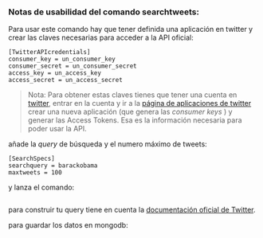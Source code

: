 ### Notas de usabilidad del comando **searchtweets**:

Para usar este comando hay que tener definida una aplicación en twitter y crear las claves necesarias para acceder a la API oficial:
```
[TwitterAPIcredentials]
consumer_key = un_consumer_key
consumer_secret = un_consumer_secret
access_key = un_access_key
access_secret = un_access_secret
```
> Nota: Para obtener estas claves tienes que tener una cuenta en [twitter](https://twitter.com/), entrar en la cuenta y ir a la [página de aplicaciones de twitter](https://apps.twitter.com/) crear una nueva aplicación (que genera las *consumer keys* ) y generar las Access Tokens. Esa es la información necesaria para poder usar la API.


añade la *query* de búsqueda y el numero máximo de tweets:
```
[SearchSpecs]
searchquery = barackobama
maxtweets = 100
```
y lanza el comando:
```
```

para construir tu query tiene en cuenta la [documentación oficial de Twitter](https://dev.twitter.com/rest/public/search).

para guardar los datos en mongodb:
```
```